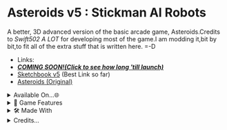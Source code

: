 # Asteroids v5 : Stickman AI Robots 

A better, 3D advanced version of the basic arcade game, Asteroids.Credits to *Swift502 A LOT* for developing most of the game.I am modding it,bit by bit,to fit all of the extra stuff that is written here. =-D  
- Links:
- ***[COMING SOON!(Click to see how long 'till launch)](https://exploit-master122.github.io/Countdown/)***
- [Sketchbook v5](https://sketchbookv5.netlify.app/)  (Best Link so far)
- [Asteroids (Original)](https://exploit-master122.github.io/Asteroids-v6/)

<details>
<summary>Available On...🌐</summary>

- ***Available on all Operating Systems!***
- Available on Linux, ChromeOS! (Debian Ubuntu 64-bit only)
- Available Mobile.
- Available On Windows and Apple.
- It's in-browser,There's a website, too...😁
</details>

<details>
<summary>🚀 Game Features</summary>

- ***FROM A BASIC ARCADE GAME IN 1998, INTO A NEXT-GEN VERSION TO 2025!***
- In this game, it is not just regular Asteroids, with a doodled spaceship. You're a Henry 3d stickman, that looks like *ROBLOX* was the Rip-off.
- Advanced bot AI...
- Boss Battle!!
- Better UI 
- Graphics and CSS better than *XBOX*
- ENCRYPTED MULTIPLAYER SESSIONS!
- Did I say that It was fully 3D, like *Ultrakill?*, with pointer lock and attackers?
- Dark Mode / Light Mode
- Three.js and Typescript game engine, with advanced gravity physics.
- Plane (Spaceship) Advanced Simulator.
- Ship (Qwantum Boat) with graphics like *War Thunder*
- Car. Yep, A car. That's all.
- Helicopters, too!
- Asteroids that you should not get hit by. (No, really!)
- Planets simulated with gravity and an asteroid belt.
- MORE COMING SOON!!
</details>

<details>
<summary>🛠️ Made With</summary>

- ***MADE WITH:***
- HTML (Normal Hypertext Markup Language...)
- Typescript (Modded, Advanced Javascript)
- Three.JS Game Engine.
- CSS Styling!
- Bit of Shell/Linux for Deployment and rendering.
- MORE COMING SOON!
</details>

<details>
<summary>Credits...</summary>

- [Swift502](https://github.com/swift502/Sketchbook) for the Three.js and Typescript game engine.
- [Ben Hatsor](https://www.berryscript.com/) For the Game controller Scripts.
- [Jaydon Liu](https://www.youtube.com/@SmilingSandwich) One of my best friends at school, for brainstorming HTML and supporting Darrkon Network for us.
</details>
  
